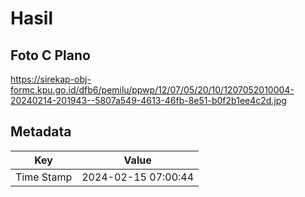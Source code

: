 # Hasil

## Foto C Plano

https://sirekap-obj-formc.kpu.go.id/dfb6/pemilu/ppwp/12/07/05/20/10/1207052010004-20240214-201943--5807a549-4613-46fb-8e51-b0f2b1ee4c2d.jpg


## Metadata

| Key        | Value               |
| ---------- | ------------------- |
| Time Stamp | 2024-02-15 07:00:44 |



